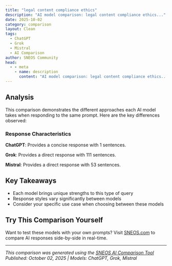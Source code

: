 ```yaml
---
title: "legal content compliance ethics"
description: "AI model comparison: legal content compliance ethics..."
date: 2025-10-02
category: comparison
layout: Clean
tags:
  - ChatGPT
  - Grok
  - Mistral
  - AI Comparison
author: SNEOS Community
head:
  - - meta
    - name: description
      content: "AI model comparison: legal content compliance ethics..."
---
```


<ChatComparison
  title="legal content compliance ethics"
  prompt="legal content compliance ethics"
  :responses='{
    "ChatGPT": "Legal content compliance and ethics involve adhering to laws, regulations, and ethical standards governing content generation and dissemination. Here are some key aspects to consider:\n\n### 1. **Intellectual Property Law**\n   - **Copyright**: Ensure that content does not infringe on copyright laws. Always attribute sources and obtain necessary licenses for images, text, or other media.\n   - **Trademarks**: Respect trademark laws by avoiding the unauthorized use of brand names or logos.\n\n### 2. **Consumer Protection Laws**\n   - **Truth in Advertising**: Ensure that all marketing and promotional content is truthful and not misleading. Claims must be substantiated with evidence.\n   - **Disclosure Requirements**: Disclose any material connections in endorsements or sponsored content.\n\n### 3. **Privacy Regulations**\n   - **Data Protection**: Follow data protection regulations (e.g., GDPR, CCPA) when handling personal data. This includes obtaining consent and providing necessary disclosures about data usage.\n   - **Confidentiality**: Maintain the confidentiality of sensitive information, especially in content related to individuals or private entities.\n\n### 4. **Content Quality and Accuracy**\n   - **Fact-Checking**: Verify factual accuracy before publishing content. Misinformation can lead to legal consequences and damage credibility.\n   - **Transparency**: Be transparent about sources and methodologies used in the creation of content, especially in research or reporting contexts.\n\n### 5. **Ethical Considerations**\n   - **Fairness and Respect**: Create content that is fair, respectful, and inclusive, avoiding stereotypes and discriminatory practices.\n   - **Conflict of Interest**: Avoid situations where personal interests could conflict with ethical obligations to the audience or stakeholders.\n\n### 6. **Compliance Training**\n   - **Regular Training**: Ensure that teams are trained regularly on compliance and ethical standards to stay informed about legal updates and best practices.\n\n### 7. **Monitoring and Enforcement**\n   - **Content Review**: Implement a review process to monitor content for legal and ethical compliance before publication.\n   - **Reporting Mechanisms**: Establish channels for reporting unethical or non-compliant content, and take corrective action when necessary.\n\n### 8. **Audience Engagement and Feedback**\n   - **Engage Responsively**: Be responsive to audience feedback regarding content ethics and compliance issues. This can help in maintaining trust and credibility.\n\n### Conclusion\nIntegrating legal compliance and ethical considerations into content practices is crucial for any organization to build trust, maintain credibility, and avoid legal pitfalls. Regularly updating knowledge on laws and ethical standards is necessary to adapt to the evolving landscape of content creation and distribution.",
    "Grok": "Legal content compliance and ethics are critical aspects of creating, distributing, and managing content in a way that adheres to laws, regulations, and ethical standards. Below, I\u2019ll break down the key components and considerations for ensuring legal compliance and ethical integrity when dealing with content, whether for businesses, media, or personal use.\n\n---\n\n### **What is Legal Content Compliance?**\nLegal content compliance refers to ensuring that any content\u2014whether it\u2019s written, visual, audio, or digital\u2014meets the requirements of applicable laws and regulations. This is particularly important for businesses, publishers, and creators who operate in regulated industries or across multiple jurisdictions. Non-compliance can result in lawsuits, fines, reputational damage, or other penalties.\n\n#### **Key Legal Areas to Consider for Content Compliance**\n1. **Intellectual Property (IP) Laws**:\n   - Ensure that content does not infringe on copyrights, trademarks, or patents.\n   - Obtain proper licenses or permissions for using third-party content (e.g., images, music, or text).\n   - Avoid plagiarism by giving proper attribution and citing sources.\n\n2. **Privacy and Data Protection**:\n   - Comply with data protection laws like the General Data Protection Regulation (GDPR) in the EU or the California Consumer Privacy Act (CCPA) in the US when collecting or using personal information in content.\n   - Obtain consent for using individuals\u2019 likenesses, personal data, or testimonials.\n   - Avoid disclosing sensitive or private information without permission.\n\n3. **Advertising and Marketing Laws**:\n   - Ensure that promotional content complies with advertising standards (e.g., the Federal Trade Commission [FTC] guidelines in the US for endorsements and disclosures).\n   - Clearly label sponsored content, influencer posts, or affiliate links as required by law.\n   - Avoid false or misleading claims about products or services.\n\n4. **Defamation and Libel Laws**:\n   - Avoid publishing content that could harm an individual\u2019s or organization\u2019s reputation through false statements (libel for written content, slander for spoken content).\n   - Verify facts before making claims or allegations.\n\n5. **Industry-Specific Regulations**:\n   - Certain industries (e.g., healthcare, finance, or education) have specific rules about content creation and dissemination. For example, health-related content must comply with laws like the Health Insurance Portability and Accountability Act (HIPAA) in the US.\n   - Financial content must adhere to regulations set by bodies like the Securities and Exchange Commission (SEC) or Financial Conduct Authority (FCA).\n\n6. **Accessibility Laws**:\n   - Ensure digital content (e.g., websites, videos) is accessible to individuals with disabilities, as required by laws like the Americans with Disabilities Act (ADA) or the Web Content Accessibility Guidelines (WCAG).\n\n7. **Censorship and Content Restrictions**:\n   - Be aware of local laws regarding restricted or prohibited content (e.g., hate speech, explicit material, or political content in certain countries).\n   - Comply with platform-specific guidelines if distributing content via social media or other online services.\n\n---\n\n### **What is Content Ethics?**\nContent ethics focuses on the moral principles guiding the creation and distribution of content. While legal compliance is about following the law, ethics is about doing what is right, even when the law does not explicitly mandate it. Ethical content creation builds trust with audiences and avoids harm.\n\n#### **Key Ethical Principles for Content**\n1. **Accuracy and Truthfulness**:\n   - Fact-check information to prevent the spread of misinformation or disinformation.\n   - Avoid exaggeration or distortion of facts for sensationalism or personal gain.\n\n2. **Transparency**:\n   - Disclose conflicts of interest, sponsorships, or biases that may influence the content.\n   - Clearly distinguish between opinion and fact.\n\n3. **Respect for Individuals and Communities**:\n   - Avoid content that stereotypes, discriminates, or harms marginalized groups.\n   - Be culturally sensitive and avoid appropriation or misrepresentation.\n\n4. **Minimizing Harm**:\n   - Consider the potential impact of content on individuals or society (e.g., graphic content may cause distress or trauma).\n   - Respect the privacy and dignity of individuals featured in content.\n\n5. **Accountability**:\n   - Take responsibility for the content you create or share and be willing to correct errors or issue apologies when necessary.\n   - Engage with audience feedback and criticism constructively.\n\n---\n\n### **Balancing Legal Compliance and Ethics**\nWhile legal compliance and ethics often overlap, they are not always the same. Something may be legal but unethical, or vice versa. For example:\n- It may be legal to publish a sensationalized story about a public figure, but it might be unethical if it invades their privacy or spreads unverified rumors.\n- Conversely, some ethical content (like whistleblowing or advocating for change) might fall into legal gray areas depending on the jurisdiction.\n\nTo balance both, creators and organizations should:\n- Develop clear policies and guidelines for content creation and review.\n- Train staff or contributors on legal and ethical standards.\n- Consult legal experts for high-stakes or ambiguous situations.\n- Use ethical frameworks to guide decisions beyond what the law requires.\n\n---\n\n### **Steps to Ensure Legal and Ethical Content Compliance**\n1. **Create a Content Policy**:\n   - Outline rules for content creation, including copyright, attribution, and ethical standards.\n   - Define processes for reviewing and approving content before publication.\n\n2. **Conduct Regular Audits**:\n   - Review existing content for legal and ethical issues (e.g., outdated disclaimers, broken links to third-party material, or biased language).\n   - Update content as laws or ethical standards evolve.\n\n3. **Implement Training Programs**:\n   - Educate employees, freelancers, or contributors about relevant laws (e.g., GDPR, FTC guidelines) and ethical considerations.\n   - Provide resources for fact-checking and source verification.\n\n4. **Use Tools and Technology**:\n   - Leverage plagiarism checkers, copyright detection tools, and accessibility scanners to ensure compliance.\n   - Monitor social media and online platforms for user-generated content that might violate policies.\n\n5. **Engage Legal and Ethical Experts**:\n   - Consult lawyers for advice on copyright, privacy, or advertising laws.\n   - Work with ethicists or diversity consultants to address cultural or social concerns in content.\n\n6. **Stay Informed About Changes**:\n   - Monitor updates to laws and regulations in the jurisdictions where your content is published or consumed.\n   - Follow industry best practices and ethical debates to remain relevant and responsible.\n\n---\n\n### **Common Challenges in Legal and Ethical Content Compliance**\n1. **Jurisdictional Differences**:\n   - Laws vary widely across countries and regions. Content that is legal in one place may be prohibited elsewhere.\n   - Solution: Research local laws or limit content distribution to specific regions if compliance is challenging.\n\n2. **User-Generated Content (UGC)**:\n   - Platforms hosting UGC (e.g., social media, forums) may struggle to monitor and moderate content for legal or ethical violations.\n   - Solution: Implement robust moderation policies and clear terms of service.\n\n3. **Evolving Ethical Standards**:\n   - Societal norms and expectations change over time, and content that was once acceptable may now be considered unethical.\n   - Solution: Periodically review and update content to align with current values.\n\n4. **Balancing Creativity and Compliance**:\n   - Strict adherence to legal and ethical rules can sometimes stifle creativity or limit freedom of expression.\n   - Solution: Foster a culture of responsible creativity by encouraging innovation within defined boundaries.\n\n---\n\n### **Conclusion**\nLegal content compliance and ethics are intertwined concepts that require careful attention to laws, regulations, and moral principles. By proactively addressing potential legal risks and prioritizing ethical content creation, individuals and organizations can build trust, avoid penalties, and contribute positively to their audiences and society. If you\u2019re managing content, consider creating a compliance checklist tailored to your industry and jurisdiction, and regularly revisit your practices to adapt to new challenges.\n\nIf you have a specific scenario, industry, or jurisdiction in mind, I can provide more targeted guidance! Let me know.",
    "Mistral": "Ensuring legal content compliance and adhering to ethical standards is crucial for any organization or individual involved in creating, distributing, or using legal content. Here are some key considerations:\n\n### Legal Content Compliance\n\n1. **Accuracy and Verification**:\n   - Ensure that all legal content is accurate and up-to-date.\n   - Verify information from reliable sources such as official legal databases, government publications, and reputable legal journals.\n\n2. **Jurisdictional Considerations**:\n   - Be aware of the jurisdictional differences in legal content. Laws and regulations can vary significantly between countries, states, and even localities.\n   - Ensure that the content is tailored to the specific jurisdiction it pertains to.\n\n3. **Intellectual Property**:\n   - Respect intellectual property rights, including copyrights, trademarks, and patents.\n   - Obtain necessary permissions and licenses for any third-party content used.\n\n4. **Data Privacy and Protection**:\n   - Comply with data protection laws such as GDPR (General Data Protection Regulation) in Europe, CCPA (California Consumer Privacy Act) in the U.S., and other relevant regulations.\n   - Ensure that any personal data collected or used is handled in accordance with these laws.\n\n5. **Disclaimers and Disclosures**:\n   - Include appropriate disclaimers to clarify that the content is not legal advice and should not be relied upon as such.\n   - Disclose any conflicts of interest or biases that may affect the content.\n\n6. **Regulatory Compliance**:\n   - Stay updated with regulatory changes and ensure that the content reflects the latest legal developments.\n   - Comply with industry-specific regulations and standards.\n\n### Ethical Considerations\n\n1. **Integrity and Honesty**:\n   - Maintain integrity and honesty in all communications and content.\n   - Avoid misrepresenting facts or providing misleading information.\n\n2. **Confidentiality**:\n   - Respect the confidentiality of clients and sources.\n   - Ensure that any confidential information is protected and not disclosed without proper authorization.\n\n3. **Professionalism**:\n   - Adhere to professional standards and codes of conduct.\n   - Maintain a high level of professionalism in all interactions and content creation.\n\n4. **Transparency**:\n   - Be transparent about the sources of information and any potential biases.\n   - Clearly communicate the purpose and limitations of the content.\n\n5. **Fairness and Impartiality**:\n   - Present information in a fair and impartial manner.\n   - Avoid favoritism or discrimination in the content.\n\n6. **Responsibility**:\n   - Take responsibility for the accuracy and reliability of the content.\n   - Be accountable for any errors or misrepresentations and take corrective actions as needed.\n\n### Best Practices\n\n1. **Regular Audits**:\n   - Conduct regular audits of legal content to ensure compliance with legal and ethical standards.\n   - Update content as necessary to reflect changes in laws and regulations.\n\n2. **Training and Education**:\n   - Provide ongoing training and education for staff on legal and ethical standards.\n   - Stay informed about industry best practices and regulatory updates.\n\n3. **Feedback Mechanisms**:\n   - Establish mechanisms for receiving and addressing feedback from users and stakeholders.\n   - Use feedback to improve the quality and accuracy of the content.\n\n4. **Documentation**:\n   - Maintain thorough documentation of sources, permissions, and compliance measures.\n   - Keep records of any updates or changes made to the content.\n\nBy adhering to these guidelines, organizations and individuals can ensure that their legal content is compliant with legal requirements and ethical standards, thereby maintaining trust and credibility."
  }'
  published-date="02:53"
/>

## Analysis

This comparison demonstrates the different approaches each AI model takes when responding to the same prompt. Here are the key differences observed:

### Response Characteristics

**ChatGPT**: Provides a concise response with 1 sentences. 

**Grok**: Provides a direct response with 111 sentences. 

**Mistral**: Provides a direct response with 53 sentences. 

## Key Takeaways

- Each model brings unique strengths to this type of query
- Response styles vary significantly between models
- Consider your specific use case when choosing between these models

## Try This Comparison Yourself

Want to test these models with your own prompts? Visit [SNEOS.com](https://sneos.com) to compare AI responses side-by-side in real-time.

---

*This comparison was generated using the [SNEOS AI Comparison Tool](https://sneos.com)*
*Published: October 02, 2025 | Models: ChatGPT, Grok, Mistral*

